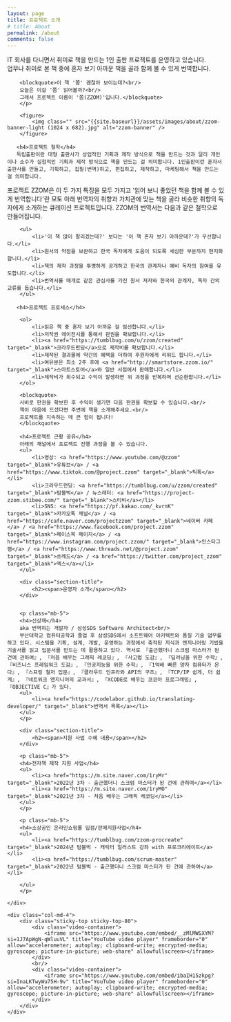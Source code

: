 ```yaml
---
layout: page
title: 프로젝트 소개
# title: About
permalink: /about
comments: false
---
```


<div class="row justify-content-between">
    <div class="col-md-8 pr-5">
        <p class="mb-5">
        IT 회사를 다니면서 취미로 책을 만드는 1인 출판 프로젝트를 운영하고 있습니다.<br/>
        업무나 취미로 본 책 중에 혼자 보기 아까운 책을 골라 함께 볼 수 있게 번역합니다.
        
        <blockquote>이 책 '쫌' 괜찮아 보이는데?<br/>
        오늘은 이걸 '쫌' 읽어볼까?<br/>
        그래서 프로젝트 이름이 '쫌(ZZOM)'입니다.</blockquote>
        </p>

        <figure>        
            <img class="" src="{{site.baseurl}}/assets/images/about/zzom-banner-light (1024 x 682).jpg" alt="zzom-banner" />
        </figure>        

       <h4>프로젝트 철학</h4>
       독립출판이란 대형 출판사가 상업적인 기획과 제작 방식으로 책을 만드는 것과 달리 개인이나 소수가 실험적인 기획과 제작 방식으로 책을 만드는 걸 의미합니다. 1인출판이란 혼자서 출판사를 만들고, 기획하고, 집필(번역)하고, 편집하고, 제작하고, 마케팅해서 책을 만드는 걸 의미합니다. 
프로젝트 ZZOM은 이 두 가지 특징을 모두 가지고 '읽어 보니 좋았던 책을 함께 볼 수 있게 번역합니다'란 모토 아래 번역자의 취향과 가치관에 맞는 책을 골라 비슷한 취향의 독자에게 소개하는 큐레이션 프로젝트입니다. ZZOM의 번역서는 다음과 같은 철학으로 만들어집니다.

        <ul>
            <li>'이 책 많이 팔리겠는데?' 보다는 '이 책 혼자 보기 아까운데?'가 우선합니다.</li>
            <li>원서의 약점을 보완하고 한국 독자에게 도움이 되도록 세심한 부분까지 현지화합니다.</li>
            <li>책의 제작 과정을 투명하게 공개하고 한국의 관계자나 예비 독자의 참여를 유도합니다.</li>
            <li>번역서를 매개로 같은 관심사를 가진 원서 저자와 한국의 관계자, 독자 간의 교류를 돕습니다.</li>
        </ul>

       <h4>프로젝트 프로세스</h4>

        <ol>
            <li>읽은 책 중 혼자 보기 아까운 걸 엄선합니다.</li>
            <li>저작권 에이전시를 통해서 판권을 확보합니다.</li>
            <li><a href="https://tumblbug.com/u/zzom/created" target="_blank">크라우드펀딩</a>으로 제작비를 확보합니다.</li>
            <li>제작된 결과물에 약간의 혜택을 더하여 후원자에게 리워드 합니다.</li>
            <li>여유분은 최소 2주 후에 <a href="http://smartstore.zzom.io/" target="_blank">스마트스토어</a>와 일반 서점에서 판매합니다.</li>
            <li>제작비가 회수되고 수익이 발생하면 위 과정을 반복하며 선순환합니다.</li>
        </ol>

        <blockquote>
        사비로 판권을 확보한 후 수익이 생기면 다음 판권을 확보할 수 있습니다.<br/>
        책이 마음에 드셨다면 주변에 책을 소개해주세요.<br/>
        프로젝트를 지속하는 데 큰 힘이 됩니다!
        </blockquote>

        <h4>프로젝트 근황 공유</h4>
        아래의 채널에서 프로젝트 진행 과정을 볼 수 있습니다.
        <ul>
            <li>영상: <a href="https://www.youtube.com/@zzom" target="_blank">유튜브</a> / <a href="https://www.tiktok.com/@project.zzom" target="_blank">틱톡</a></li>
            <li>크라우드펀딩: <a href="https://tumblbug.com/u/zzom/created" target="_blank">텀블벅</a> / 뉴스레터: <a href="https://project-zzom.stibee.com/" target="_blank">스티비</a></li>
            <li>SNS: <a href="https://pf.kakao.com/_kvrnK" target="_blank">카카오톡 채널</a> / <a href="https://cafe.naver.com/projectzzom" target="_blank">네이버 카페</a> / <a href="https://www.facebook.com/project.zzom" target="_blank">페이스북 페이지</a> / <a href="https://www.instagram.com/project.zzom/" target="_blank">인스타그램</a> / <a href="https://www.threads.net/@project.zzom" target="_blank">쓰레드</a> / <a href="https://twitter.com/project_zzom" target="_blank">엑스</a></li>
        </ul>

        <div class="section-title">
            <h2><span>운영자 소개</span></h2>
        </div>
        
        
        <p class="mb-5">
        <h4>신상재</h4> 
        aka 번역하는 개발자 / 삼성SDS Software Architect<br/>
        부산대학교 컴퓨터공학과 졸업 후 삼성SDS에서 소프트웨어 아키텍트와 품질 기술 업무를 하고 있다. 시스템을 기획, 설계, 개발, 운영하는 과정에서 축적된 지식과 엔지니어링 기법을 기술서를 읽고 입문서를 만드는 데 활용하고 있다. 역서로 『출근했더니 스크럼 마스터가 된 건에 관하여』, 『처음 배우는 그래픽 레코딩』, 『사고법 도감』, 『딥러닝을 위한 수학』, 『비즈니스 프레임워크 도감』, 『인공지능을 위한 수학』, 『1억배 빠른 양자 컴퓨터가 온다』, 『스프링 철저 입문』, 『클라우드 인프라와 API의 구조』, 『TCP/IP 쉽게, 더 쉽게』, 『네트워크 엔지니어의 교과서』, 『XCODE로 배우는 코코아 프로그래밍』, 『OBJECTIVE C』가 있다.
        <ul>
            <li><a href="https://codelabor.github.io/translating-developer/" target="_blank">번역서 목록</a></li>
        </ul>
        </p>

        <div class="section-title">
            <h2><span>지원 사업 수혜 내용</span></h2>
        </div>
        
        <p class="mb-5">
        <h4>전자책 제작 지원 사업</h4>
        <ul>
            <li><a href="https://m.site.naver.com/1ryMr" target="_blank">2022년 3차 - 출근했더니 스크럼 마스터가 된 건에 관하여</a></li>
            <li><a href="https://m.site.naver.com/1ryMO" target="_blank">2021년 3차 - 처음 배우는 그래픽 레코딩</a></li>
        </ul>
        </p>

        <p class="mb-5">
        <h4>소상공인 온라인쇼핑몰 입점/판매지원사업</h4>
        <ul>
            <li><a href="https://tumblbug.com/zzom-procreate" target="_blank">2024년 텀블벅 - 캐릭터 일러스트 강좌 with 프로크리에이트</a></li>
            <li><a href="https://tumblbug.com/scrum-master" target="_blank">2022년 텀블벅 - 출근했더니 스크럼 마스터가 된 건에 관하여</a></li>

        </ul>
        </p>

    </div>

    <div class="col-md-4">
        <div class="sticky-top sticky-top-80">
            <div class="video-container">
                <iframe src="https://www.youtube.com/embed/__zMlMWSXYM?si=1J7ApWgN-qWluuVL" title="YouTube video player" frameborder="0" allow="accelerometer; autoplay; clipboard-write; encrypted-media; gyroscope; picture-in-picture; web-share" allowfullscreen></iframe>
            </div>
            <br/>
            <div class="video-container">
                <iframe src="https://www.youtube.com/embed/ibaIH15zkpg?si=InaLKTwyWu75H-9v" title="YouTube video player" frameborder="0" allow="accelerometer; autoplay; clipboard-write; encrypted-media; gyroscope; picture-in-picture; web-share" allowfullscreen></iframe>
            </div>
        </div>
    </div>
</div>

